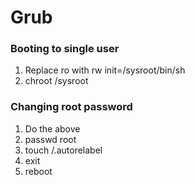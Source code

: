 # Grub

### Booting to single user

1. Replace ro with rw init=/sysroot/bin/sh
2. chroot /sysroot

### Changing root password

1. Do the above 
2. passwd root
3. touch /.autorelabel
4. exit
5. reboot